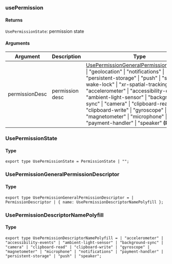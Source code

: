 ### usePermission

#### Returns

`UsePermissionState`: permission state

#### Arguments

| Argument       | Description     | Type                                                                                                                                                                                                                                                                                                                                                                                                                                                          | DefaultValue |
| -------------- | --------------- | ------------------------------------------------------------------------------------------------------------------------------------------------------------------------------------------------------------------------------------------------------------------------------------------------------------------------------------------------------------------------------------------------------------------------------------------------------------- | ------------ |
| permissionDesc | permission desc | [UsePermissionGeneralPermissionDescriptor](#UsePermissionGeneralPermissionDescriptor) \| "geolocation" \| "notifications" \| "persistent-storage" \| "push" \| "screen-wake-lock" \| "xr-spatial-tracking" \| "accelerometer" \| "accessibility-events" \| "ambient-light-sensor" \| "background-sync" \| "camera" \| "clipboard-read" \| "clipboard-write" \| "gyroscope" \| "magnetometer" \| "microphone" \| "payment-handler" \| "speaker" **(Required)** | -            |

### UsePermissionState

#### Type

`export type UsePermissionState = PermissionState | "";`

### UsePermissionGeneralPermissionDescriptor

#### Type

`export type UsePermissionGeneralPermissionDescriptor =
  | PermissionDescriptor
  | { name: UsePermissionDescriptorNamePolyfill };`

### UsePermissionDescriptorNamePolyfill

#### Type

`export type UsePermissionDescriptorNamePolyfill =
  | "accelerometer"
  | "accessibility-events"
  | "ambient-light-sensor"
  | "background-sync"
  | "camera"
  | "clipboard-read"
  | "clipboard-write"
  | "gyroscope"
  | "magnetometer"
  | "microphone"
  | "notifications"
  | "payment-handler"
  | "persistent-storage"
  | "push"
  | "speaker";`
